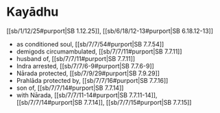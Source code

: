 # Kayādhu

[[sb/1/12/25#purport|SB 1.12.25]], [[sb/6/18/12-13#purport|SB 6.18.12-13]]

* as conditioned soul, [[sb/7/7/54#purport|SB 7.7.54]]
* demigods circumambulated, [[sb/7/7/11#purport|SB 7.7.11]]
* husband of, [[sb/7/7/11#purport|SB 7.7.11]]
* Indra arrested, [[sb/7/7/6-9#purport|SB 7.7.6-9]]
* Nārada protected, [[sb/7/9/29#purport|SB 7.9.29]]
* Prahlāda protected by, [[sb/7/7/16#purport|SB 7.7.16]]
* son of, [[sb/7/7/14#purport|SB 7.7.14]]
* with Nārada, [[sb/7/7/11-14#purport|SB 7.7.11-14]], [[sb/7/7/14#purport|SB 7.7.14]], [[sb/7/7/15#purport|SB 7.7.15]]
